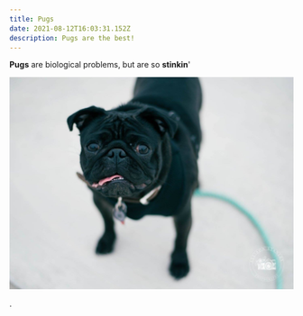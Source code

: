 ```yaml
---
title: Pugs
date: 2021-08-12T16:03:31.152Z
description: Pugs are the best!
---
```

**Pugs** are biological problems, but are so **stinkin**' 

![](img_1888.jpg "This is Dexter. He is a pug.")

.